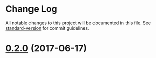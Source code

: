 # Change Log

All notable changes to this project will be documented in this file. See [standard-version](https://github.com/conventional-changelog/standard-version) for commit guidelines.

<a name="0.2.0"></a>
# [0.2.0](https://github.com/denouche/iot-admin-api/compare/v0.1.4...v0.2.0) (2017-06-17)

